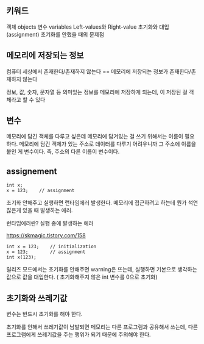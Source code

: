## 키워드

객체 objects 
변수 variables
Left-values와 Right-value
초기화와 대입 (assignment)
초기화를 안했을 때의 문제점

## 메모리에 저장되는 정보

컴퓨터 세상에서 존재한다/존재하지 않는다 == 메모리에 저장되는 정보가 존재한다/존재하지 않는다

정보, 값, 숫자, 문자열 등 의미있는 정보를 메모리에 저장하게 되는데, 이 저장된 걸 객체라고 할 수 있다

## 변수

메모리에 담긴 객체를 다루고 싶은데 메모리에 담겨있는 걸 쓰기 위해서는 이름이 필요하다.
메모리에 담긴 객체가 있는 주소로 데이터를 다루기 어려우니까 그 주소에 이름을 붙인 게 변수이다.
즉, 주소의 다른 이름이 변수이다.

## assignement

```
int x;
x = 123;	// assignment
```

초기화 안해주고 실행하면 런타임에러 발생한다.
메모리에 접근하려고 하는데 뭔가 석연찮은게 있을 때 발생하는 에러.

런타임에러란?  실행 중에 발생하는 에러

https://skmagic.tistory.com/158

```
int x = 123;	// initialization
x = 123; 		// assignment
int x(123);	
```

릴리즈 모드에서는 초기화를 안해주면 warning은 뜨는데,
실행하면 기본으로 생각하는 값으로 값을 대입한다. ( 초기화해주지 않은 int 변수를 0으로 초기화)

## 초기화와 쓰레기값

변수는 반드시 초기화를 해야 한다.

초기화를 안해서 쓰레기값이 남발되면
메모리는 다른 프로그램과 공유해서 쓰는데,
다른 프로그램에게 쓰레기값을 주는 행위가 되기 때문에 주의해야 한다.

